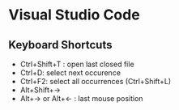 # Visual Studio Code

## Keyboard Shortcuts

- Ctrl+Shift+T : open last closed file
- Ctrl+D: select next occurence
- Ctrl+F2: select all occurrences (Ctrl+Shift+L)
- Alt+Shift+->
- Alt+-> or Alt+<- : last mouse position
